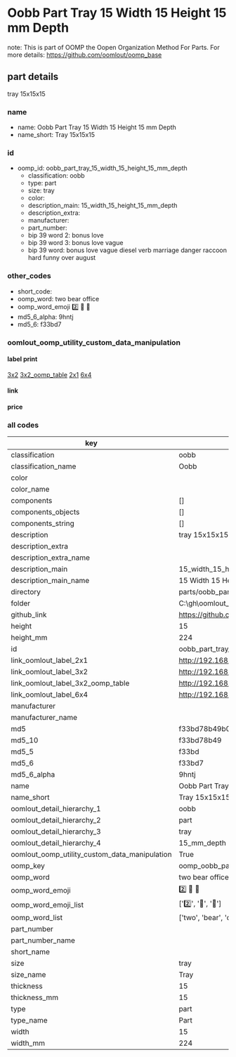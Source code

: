 # Oobb Part Tray 15 Width 15 Height 15 mm Depth  

note: This is part of OOMP the Oopen Organization Method For Parts. For more details: https://github.com/oomlout/oomp_base

##  part details
  



tray 15x15x15



### name
* name: Oobb Part Tray 15 Width 15 Height 15 mm Depth
* name_short: Tray 15x15x15 
### id
* oomp_id: oobb_part_tray_15_width_15_height_15_mm_depth
  * classification: oobb
  * type: part
  * size: tray
  * color: 
  * description_main: 15_width_15_height_15_mm_depth
  * description_extra: 
  * manufacturer: 
  * part_number: 
  * bip 39 word 2: bonus love
  * bip 39 word 3: bonus love vague
  * bip 39 word: bonus love vague diesel verb marriage danger raccoon hard funny over august

### other_codes
* short_code: 
* oomp_word: two bear office
* oomp_word_emoji :two: :bear: :office:
* md5_6_alpha: 9hntj
* md5_6: f33bd7






### oomlout_oomp_utility_custom_data_manipulation
#### label print
[3x2](http://192.168.1.245:1112/?label=oomp%209hntj)
[3x2_oomp_table](http://192.168.1.108:1112/?label=oomp%209hntj)
[2x1](http://192.168.1.242:1112/?label=oomp%209hntj)
[6x4](http://192.168.1.55:1112/?label=oomp%209hntj)    

#### link

                              

#### price







### all codes 
| key | value |  
| --- | --- |  
| classification | oobb |  
| classification_name | Oobb |  
| color |  |  
| color_name |  |  
| components | [] |  
| components_objects | [] |  
| components_string | [] |  
| description | tray 15x15x15 |  
| description_extra |  |  
| description_extra_name |  |  
| description_main | 15_width_15_height_15_mm_depth |  
| description_main_name | 15 Width 15 Height 15 mm Depth |  
| directory | parts/oobb_part_tray_15_width_15_height_15_mm_depth |  
| folder | C:\gh\oomlout_oobb_version_4_generated_parts\parts\oobb_part_tray_15_width_15_height_15_mm_depth |  
| github_link | https://github.com/oomlout/oomlout_oomp_part_src/tree/main/parts/oobb_part_tray_15_width_15_height_15_mm_depth |  
| height | 15 |  
| height_mm | 224 |  
| id | oobb_part_tray_15_width_15_height_15_mm_depth |  
| link_oomlout_label_2x1 | http://192.168.1.242:1112/?label=oomp%209hntj |  
| link_oomlout_label_3x2 | http://192.168.1.245:1112/?label=oomp%209hntj |  
| link_oomlout_label_3x2_oomp_table | http://192.168.1.108:1112/?label=oomp%209hntj |  
| link_oomlout_label_6x4 | http://192.168.1.55:1112/?label=oomp%209hntj |  
| manufacturer |  |  
| manufacturer_name |  |  
| md5 | f33bd78b49b046ee217943d9e16118cb |  
| md5_10 | f33bd78b49 |  
| md5_5 | f33bd |  
| md5_6 | f33bd7 |  
| md5_6_alpha | 9hntj |  
| name | Oobb Part Tray 15 Width 15 Height 15 mm Depth |  
| name_short | Tray 15x15x15  |  
| oomlout_detail_hierarchy_1 | oobb |  
| oomlout_detail_hierarchy_2 | part |  
| oomlout_detail_hierarchy_3 | tray |  
| oomlout_detail_hierarchy_4 | 15_mm_depth |  
| oomlout_oomp_utility_custom_data_manipulation | True |  
| oomp_key | oomp_oobb_part_tray_15_width_15_height_15_mm_depth |  
| oomp_word | two bear office |  
| oomp_word_emoji | :two: :bear: :office: |  
| oomp_word_emoji_list | [':two:', ':bear:', ':office:'] |  
| oomp_word_list | ['two', 'bear', 'office'] |  
| part_number |  |  
| part_number_name |  |  
| short_name |  |  
| size | tray |  
| size_name | Tray |  
| thickness | 15 |  
| thickness_mm | 15 |  
| type | part |  
| type_name | Part |  
| width | 15 |  
| width_mm | 224 |  
